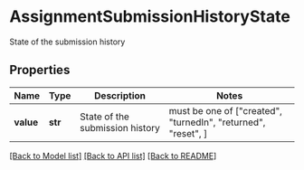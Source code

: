 # AssignmentSubmissionHistoryState

State of the submission history

## Properties
Name | Type | Description | Notes
------------ | ------------- | ------------- | -------------
**value** | **str** | State of the submission history |  must be one of ["created", "turnedIn", "returned", "reset", ]

[[Back to Model list]](../README.md#documentation-for-models) [[Back to API list]](../README.md#documentation-for-api-endpoints) [[Back to README]](../README.md)


